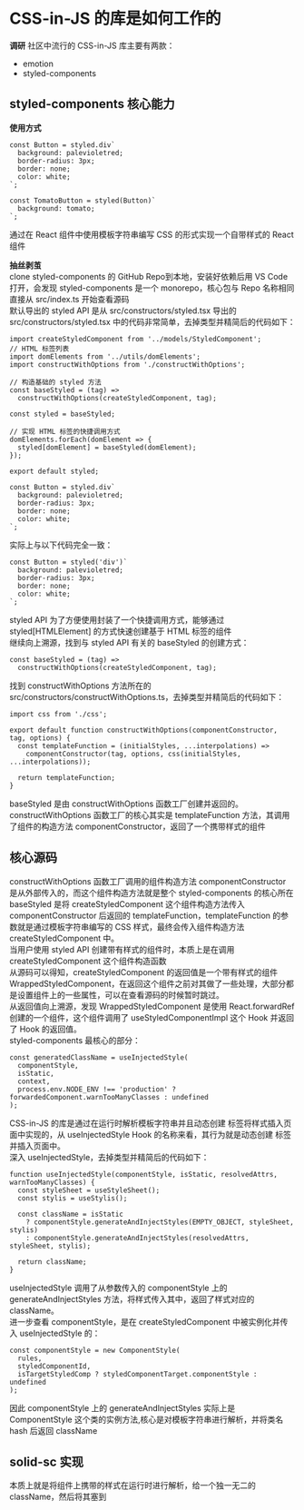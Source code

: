 # CSS-in-JS 的库是如何工作的
**调研**
社区中流行的 CSS-in-JS 库主要有两款：  
- emotion
- styled-components

## styled-components 核心能力  
**使用方式**
``` 
const Button = styled.div`
  background: palevioletred;
  border-radius: 3px;
  border: none;
  color: white;
`;

const TomatoButton = styled(Button)`
  background: tomato;
`;
```
通过在 React 组件中使用模板字符串编写 CSS 的形式实现一个自带样式的 React 组件  

**抽丝剥茧**  
clone styled-components 的 GitHub Repo到本地，安装好依赖后用 VS Code 打开，会发现 styled-components 是一个 monorepo，核心包与 Repo 名称相同  
直接从 src/index.ts 开始查看源码  
默认导出的 styled API 是从 src/constructors/styled.tsx 导出的  
src/constructors/styled.tsx 中的代码非常简单，去掉类型并精简后的代码如下：  
``` 
import createStyledComponent from '../models/StyledComponent';
// HTML 标签列表
import domElements from '../utils/domElements';
import constructWithOptions from './constructWithOptions';

// 构造基础的 styled 方法
const baseStyled = (tag) =>
  constructWithOptions(createStyledComponent, tag);

const styled = baseStyled;

// 实现 HTML 标签的快捷调用方式
domElements.forEach(domElement => {
  styled[domElement] = baseStyled(domElement);
});

export default styled;
```

``` 
const Button = styled.div`
  background: palevioletred;
  border-radius: 3px;
  border: none;
  color: white;
`;
```
实际上与以下代码完全一致：  
``` 
const Button = styled('div')`
  background: palevioletred;
  border-radius: 3px;
  border: none;
  color: white;
`;
```
styled API 为了方便使用封装了一个快捷调用方式，能够通过 styled[HTMLElement] 的方式快速创建基于 HTML 标签的组件  
继续向上溯源，找到与 styled API 有关的 baseStyled 的创建方式：  
``` 
const baseStyled = (tag) =>
  constructWithOptions(createStyledComponent, tag);
```  
找到 constructWithOptions 方法所在的 src/constructors/constructWithOptions.ts，去掉类型并精简后的代码如下：  
``` 
import css from './css';

export default function constructWithOptions(componentConstructor, tag, options) {
  const templateFunction = (initialStyles, ...interpolations) =>
    componentConstructor(tag, options, css(initialStyles, ...interpolations));

  return templateFunction;
}
```
baseStyled 是由 constructWithOptions 函数工厂创建并返回的。constructWithOptions 函数工厂的核心其实是 templateFunction 方法，其调用了组件的构造方法 componentConstructor，返回了一个携带样式的组件  

## 核心源码
constructWithOptions 函数工厂调用的组件构造方法 componentConstructor 是从外部传入的，而这个组件构造方法就是整个 styled-components 的核心所在  
baseStyled 是将 createStyledComponent 这个组件构造方法传入 componentConstructor 后返回的 templateFunction，templateFunction 的参数就是通过模板字符串编写的 CSS 样式，最终会传入组件构造方法 createStyledComponent 中。  
当用户使用 styled API 创建带有样式的组件时，本质上是在调用 createStyledComponent 这个组件构造函数  
从源码可以得知，createStyledComponent 的返回值是一个带有样式的组件 WrappedStyledComponent，在返回这个组件之前对其做了一些处理，大部分都是设置组件上的一些属性，可以在查看源码的时候暂时跳过。  
从返回值向上溯源，发现 WrappedStyledComponent 是使用 React.forwardRef 创建的一个组件，这个组件调用了 useStyledComponentImpl 这个 Hook 并返回了 Hook 的返回值。  
styled-components 最核心的部分：  
``` 
const generatedClassName = useInjectedStyle(
  componentStyle,
  isStatic,
  context,
  process.env.NODE_ENV !== 'production' ? forwardedComponent.warnTooManyClasses : undefined
);
```
CSS-in-JS 的库是通过在运行时解析模板字符串并且动态创建 <style></style> 标签将样式插入页面中实现的，从 useInjectedStyle Hook 的名称来看，其行为就是动态创建 <style></style> 标签并插入页面中。  
深入 useInjectedStyle，去掉类型并精简后的代码如下：  
``` 
function useInjectedStyle(componentStyle, isStatic, resolvedAttrs, warnTooManyClasses) {
  const styleSheet = useStyleSheet();
  const stylis = useStylis();

  const className = isStatic
    ? componentStyle.generateAndInjectStyles(EMPTY_OBJECT, styleSheet, stylis)
    : componentStyle.generateAndInjectStyles(resolvedAttrs, styleSheet, stylis);

  return className;
}
```
useInjectedStyle 调用了从参数传入的 componentStyle 上的 generateAndInjectStyles 方法，将样式传入其中，返回了样式对应的 className。  
进一步查看 componentStyle，是在 createStyledComponent 中被实例化并传入 useInjectedStyle 的：  
``` 
const componentStyle = new ComponentStyle(
  rules,
  styledComponentId,
  isTargetStyledComp ? styledComponentTarget.componentStyle : undefined
);
```
因此 componentStyle 上的 generateAndInjectStyles 实际上是 ComponentStyle 这个类的实例方法,核心是对模板字符串进行解析，并将类名 hash 后返回 className  

## solid-sc 实现
本质上就是将组件上携带的样式在运行时进行解析，给一个独一无二的 className，然后将其塞到 <style> 标签中。  
MVP 版本中只有两个函数：  
``` 
const createClassName = (rules: TemplateStringsArray) => {
  return () => {
    className++;
    const style = document.createElement('style');
    style.dataset.sc = '';
    style.textContent = `.sc-${className}{${rules[0]}}`.trim();
    document.head.appendChild(style);
    return `sc-${className}`;
  };
};

const createStyledComponent: StyledComponentFactories = (
  tag: keyof JSX.IntrinsicElements | Component
) => {
  return (rules: TemplateStringsArray) => {
    const StyledComponent: ParentComponent = (props) => {
      const className = createClassName(rules);
      const [local, others] = splitProps(props, ['children']);

      return (
        <Dynamic component={tag} class={className()} {...others}>
          {local.children}
        </Dynamic>
      );
    };

    return StyledComponent;
  };
};
```
两个函数的职责也非常简单，一个用于创建 <style> 标签并给样式生成一个唯一的 className，另一个用于创建经过样式包裹的动态组件  
还有非常多工作要做，比如：  
- 运行时解析不同方式传入的 CSS 规则
- 缓存相同组件的 className，相同组件复用样式
- 避免多次插入 <style> 标签，多个组件样式复用同一个
- &etc.

原文:  
[CSS-in-JS 的库是如何工作的](https://mp.weixin.qq.com/s/uK0WFipw2QgA_LNxenPI9A)
